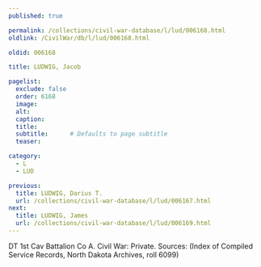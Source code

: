 ```yaml
---
published: true

permalink: /collections/civil-war-database/l/lud/006168.html
oldlink: /CivilWar/db/l/lud/006168.html

oldid: 006168

title: LUDWIG, Jacob

pagelist:
  exclude: false
  order: 6168
  image: 
  alt:
  caption:
  title:
  subtitle:      # Defaults to page subtitle
  teaser:

category: 
  - L 
  - LUD

previous:
  title: LUDWIG, Darius T.
  url: /collections/civil-war-database/l/lud/006167.html  
next:
  title: LUDWIG, James
  url: /collections/civil-war-database/l/lud/006169.html   
---
```

DT 1st Cav Battalion Co A. Civil War: Private. Sources: (Index of Compiled Service Records, North Dakota Archives, roll 6099)